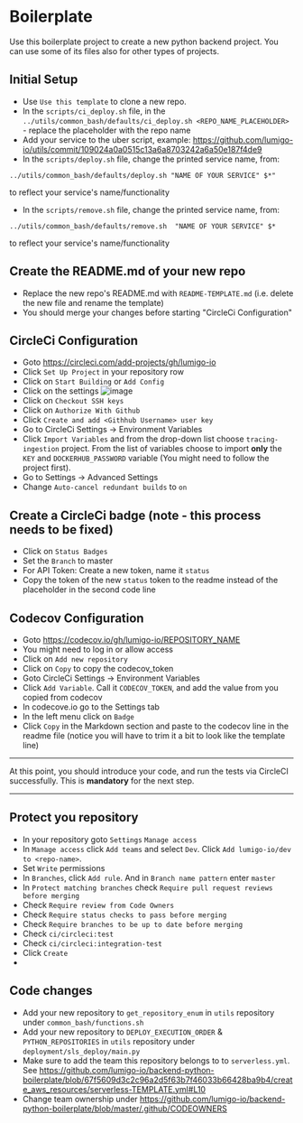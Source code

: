 # Boilerplate
Use this boilerplate project to create a new python backend project. You can use some of its files also for other types of projects.

## Initial Setup
* Use `Use this template` to clone a new repo.
* In the `scripts/ci_deploy.sh` file, in the  `../utils/common_bash/defaults/ci_deploy.sh <REPO_NAME_PLACEHOLDER>` - replace the placeholder with the repo name
* Add your service to the uber script, example: https://github.com/lumigo-io/utils/commit/109024a0a0515c13a6a8703242a6a50e187f4de9
* In the `scripts/deploy.sh` file, change the printed service name, from: 
```
../utils/common_bash/defaults/deploy.sh "NAME OF YOUR SERVICE" $*"
```  
to reflect your service's name/functionality
* In the `scripts/remove.sh` file, change the printed service name, from: 
```
../utils/common_bash/defaults/remove.sh  "NAME OF YOUR SERVICE" $*
```  
to reflect your service's name/functionality

## Create the README.md of your new repo
* Replace the new repo's README.md with `README-TEMPLATE.md` (i.e. delete the new file and rename the template)
* You should merge your changes before starting "CircleCi Configuration"

## CircleCi Configuration
* Goto https://circleci.com/add-projects/gh/lumigo-io
* Click `Set Up Project` in your repository row
* Click on `Start Building` or `Add Config`
* Click on the settings ![image](https://user-images.githubusercontent.com/38886884/51681065-32691080-1fec-11e9-9e2d-4cdb116f75b8.png) 
* Click on `Checkout SSH keys`
* Click on `Authorize With Github`
* Click `Create and add <Githhub Username> user key`
* Go to CircleCi Settings -> Environment Variables
* Click `Import Variables` and from the drop-down list choose `tracing-ingestion` project. From the list of variables choose to import **only** the `KEY` and `DOCKERHUB_PASSWORD` variable (You might need to follow the project first).
* Go to Settings -> Advanced Settings
* Change `Auto-cancel redundant builds` to `on`
## Create a CircleCi badge (note - this process needs to be fixed)
* Click on `Status Badges`
* Set the `Branch` to master
* For API Token: Create a new token, name it `status`
* Copy the token of the new `status` token to the readme instead of the placeholder in the second code line

## Codecov Configuration
* Goto https://codecov.io/gh/lumigo-io/REPOSITORY_NAME
* You might need to log in or allow access
* Click on `Add new repository`
* Click on `Copy` to copy the codecov_token
* Goto CircleCi Settings -> Environment Variables
* Click `Add Variable`. Call it `CODECOV_TOKEN`, and add the value from you copied from codecov
* In codecove.io go to the Settings tab
* In the left menu click on `Badge`
* Click `Copy` in the Markdown section and paste to the codecov line in the readme file
(notice you will have to trim it a bit to look like the template line)

________
At this point, you should introduce your code, and run the tests via CircleCI successfully.
This is **mandatory** for the next step.
________


## Protect you repository
* In your repository goto `Settings` `Manage access`
* In `Manage access` click `Add teams` and select `Dev`. Click `Add lumigo-io/dev to <repo-name>`.
* Set `Write` permissions
* In `Branches`, click `Add rule`. And in `Branch name pattern` enter `master`
* In `Protect matching branches` check `Require pull request reviews before merging`
* Check `Require review from Code Owners`
* Check `Require status checks to pass before merging`
* Check `Require branches to be up to date before merging`
* Check `ci/circleci:test` 
* Check `ci/circleci:integration-test`
* Click `Create`
* 

## Code changes
* Add your new repository to `get_repository_enum` in `utils` repository under `common_bash/functions.sh`
* Add your new repository to `DEPLOY_EXECUTION_ORDER` & `PYTHON_REPOSITORIES` in `utils` repository under `deployment/sls_deploy/main.py`
* Make sure to add the team this repository belongs to to `serverless.yml`. See https://github.com/lumigo-io/backend-python-boilerplate/blob/67f5609d3c2c96a2d5f63b7f46033b66428ba9b4/create_aws_resources/serverless-TEMPLATE.yml#L10
* Change team ownership under https://github.com/lumigo-io/backend-python-boilerplate/blob/master/.github/CODEOWNERS
